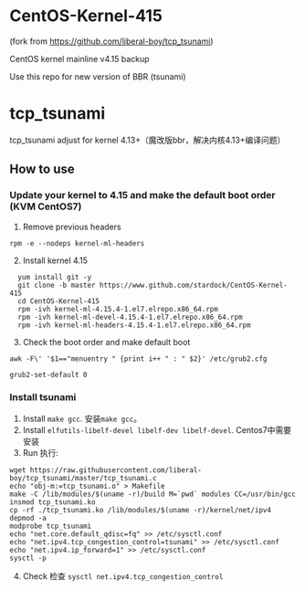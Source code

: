 # CentOS-Kernel-415

(fork from https://github.com/liberal-boy/tcp_tsunami)

CentOS kernel mainline v4.15 backup 

Use this repo for new version of BBR (tsunami)


# tcp_tsunami
tcp_tsunami adjust for kernel 4.13+（魔改版bbr，解决内核4.13+编译问题）
## How to use

### Update your kernel to 4.15 and make the default boot order (KVM CentOS7)
1. Remove previous headers

  `rpm -e --nodeps kernel-ml-headers`
  
2. Install kernel 4.15
```
  yum install git -y
  git clone -b master https://www.github.com/stardock/CentOS-Kernel-415
  cd CentOS-Kernel-415
  rpm -ivh kernel-ml-4.15.4-1.el7.elrepo.x86_64.rpm
  rpm -ivh kernel-ml-devel-4.15.4-1.el7.elrepo.x86_64.rpm
  rpm -ivh kernel-ml-headers-4.15.4-1.el7.elrepo.x86_64.rpm
```
3. Check the boot order and make default boot

  `awk -F\' '$1=="menuentry " {print i++ " : " $2}' /etc/grub2.cfg`
  
  `grub2-set-default 0`

### Install tsunami  

1. Install `make gcc`. 安装`make gcc`。  
2. Install `elfutils-libelf-devel libelf-dev libelf-devel`. Centos7中需要安装  
3. Run 执行:  
```
wget https://raw.githubusercontent.com/liberal-boy/tcp_tsunami/master/tcp_tsunami.c  
echo "obj-m:=tcp_tsunami.o" > Makefile  
make -C /lib/modules/$(uname -r)/build M=`pwd` modules CC=/usr/bin/gcc  
insmod tcp_tsunami.ko  
cp -rf ./tcp_tsunami.ko /lib/modules/$(uname -r)/kernel/net/ipv4  
depmod -a  
modprobe tcp_tsunami  
echo "net.core.default_qdisc=fq" >> /etc/sysctl.conf  
echo "net.ipv4.tcp_congestion_control=tsunami" >> /etc/sysctl.conf  
echo "net.ipv4.ip_forward=1" >> /etc/sysctl.conf  
sysctl -p  
```  

4. Check 检查 `sysctl net.ipv4.tcp_congestion_control`  

